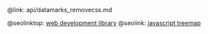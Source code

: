 @link: api/datamarks_removecss.md

@seolinktop: [web development library](https://webix.com)
@seolink: [javascript treemap](https://webix.com/widget/treemap/)